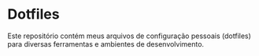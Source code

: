 
# Dotfiles

Este repositório contém meus arquivos de configuração pessoais (dotfiles) para diversas ferramentas e ambientes de desenvolvimento.
